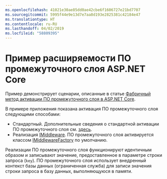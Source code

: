 ```yaml
---
ms.openlocfilehash: 41021e30ae85dd0ae42cbe6f1606727e21bd7707
ms.sourcegitcommit: 5995f44e9e13d7e7aa8d193e2825381c42184e47
ms.translationtype: HT
ms.contentlocale: ru-RU
ms.lasthandoff: 04/02/2019
ms.locfileid: "58809395"
---
```

# <a name="aspnet-core-middleware-extensibility-sample"></a>Пример расширяемости ПО промежуточного слоя ASP.NET Core

Пример демонстрирует сценарии, описанные в статье [Фабричный метод активации ПО промежуточного слоя в ASP.NET Core](https://docs.microsoft.com/aspnet/core/fundamentals/middleware/middleware-extensibility).

В примере приложения показана активация ПО промежуточного слоя следующими способами:

* Стандартный. Дополнительные сведения о стандартной активации ПО промежуточного слоя см. [здесь](https://docs.microsoft.com/aspnet/core/fundamentals/middleware/).
* Реализация [IMiddleware](https://docs.microsoft.com/dotnet/api/microsoft.aspnetcore.http.imiddleware). ПО промежуточного слоя активируется классом [IMiddlewareFactory](https://docs.microsoft.com/dotnet/api/microsoft.aspnetcore.http.imiddlewarefactory) по умолчанию.

Реализации ПО промежуточного слоя функционируют идентичным образом и записывают значение, предоставленное в параметре строки запроса (`key`). ПО промежуточного слоя использует внедренный контекст базы данных (ограниченная служба) для записи значения строки запроса в базу данных, выполняющуюся в памяти.
